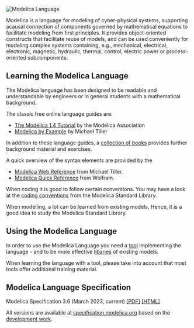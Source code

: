 ---
---

![Modelica Language](/images/Modelica_Language.svg)

Modelica is a language for modeling of cyber-physical systems, supporting acausal connection of components governed by mathematical equations to facilitate modeling from first principles.
It provides object-oriented constructs that facilitate reuse of models, and can be used conveniently for modeling complex systems containing, e.g., mechanical, electrical, electronic, magnetic, hydraulic, thermal, control, electric power or process-oriented subcomponents.

## Learning the Modelica Language

The Modelica language has been designed to be readable and understandable by engineers or in general students with a mathematical background. 

The classic free online language guides are:

- [The Modelica 1.4 Tutorial](/documents/ModelicaTutorial14.pdf) by the Modelica Association
- [Modelica by Example](https://mbe.modelica.university/) by Michael Tiller

In addition to these language guides, a [collection of books](/publications/books/) provides further background material and exercises. 

A quick overview of the syntax elements are provided by the

- [Modelica Web Reference](https://webref.modelica.university/) from Michael Tiller.
- [Modelica Quick Reference](https://reference.wolfram.com/system-modeler/ModelicaQuickReference.html) from Wolfram.

When coding it is good to follow certain conventions. You may have a look at the [coding conventions](https://doc.modelica.org/Modelica%204.0.0/Resources/helpDymola/Modelica_UsersGuide_Conventions.html) from the Modelica Standard Library.

When modelling, a lot can be learned from existing models. Hence, it is a good idea to study the Modelica Standard Library. 

## Using the Modelica Language

In order to use the Modelica Language you need a [tool](/tools/) implementing the language - and to be more effective [libaries](/libraries/) of existing models.

When learning the language with a tool, please take into account that most tools offer additional training material.

## Modelica Language Specification

Modelica Specification 3.6 (March 2023, current) [[PDF]](https://specification.modelica.org/maint/3.6/MLS.pdf) [[HTML]](https://specification.modelica.org/maint/3.6/MLS.html)

All versions are available at [specification.modelica.org](https://specification.modelica.org/) based on the [development work](https://github.com/modelica/ModelicaSpecification/).
